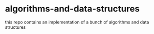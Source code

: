 # algorithms-and-data-structures
this repo contains an implementation of a bunch of algorithms and data structures
